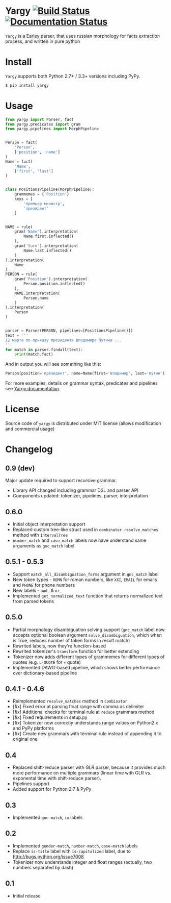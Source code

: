 # Yargy [![Build Status](https://travis-ci.org/bureaucratic-labs/yargy.svg?branch=master)](https://travis-ci.org/bureaucratic-labs/yargy) [![Documentation Status](https://readthedocs.org/projects/yargy/badge/?version=latest)](http://yargy.readthedocs.io/en/latest/?badge=latest)

`Yargy` is a Earley parser, that uses russian morphology for facts extraction process, and written in pure python

# Install

`Yargy` supports both Python 2.7+ / 3.3+ versions including PyPy.

```bash
$ pip install yargy
```

# Usage

```python
from yargy import Parser, fact
from yargy.predicates import gram
from yargy.pipelines import MorphPipeline


Person = fact(
    'Person',
    ['position', 'name']
)
Name = fact(
    'Name',
    ['first', 'last']
)


class PositionsPipeline(MorphPipeline):
    grammemes = {'Position'}
    keys = [
        'премьер министр',
        'президент'
    ]


NAME = rule(
    gram('Name').interpretation(
        Name.first.inflected()
    ),
    gram('Surn').interpretation(
        Name.last.inflected()
    )
).interpretation(
    Name
)
PERSON = rule(
    gram('Position').interpretation(
        Person.position.inflected()
    ),
    NAME.interpretation(
        Person.name
    )
).interpretation(
    Person
)


parser = Parser(PERSON, pipelines=[PositionsPipeline()])
text = '''
12 марта по приказу президента Владимира Путина ...
'''
for match in parser.findall(text):
    print(match.fact)
```

And in output you will see something like this:
```python
Person(position='президент', name=Name(first='владимир', last='путин'))
```

For more examples, details on grammar syntax, predicates and pipelines see [Yargy documentation](http://yargy.readthedocs.io/en/latest/).

# License

Source code of `yargy` is distributed under MIT license (allows modification and commercial usage)

# Changelog

## 0.9 (dev)
Major update required to support recursive grammar.
* Library API changed including grammar DSL and parser API
* Components updated: tokenizer, pipelines, parser, interpretation

## 0.6.0
* Initial object interpretation support
* Replaced custom tree-like struct used in `combinator.resolve_matches` method with `IntervalTree`
* `number_match` and `case_match` labels now have understand same arguments as `gnc_match` label

## 0.5.1 - 0.5.3
* Support `match_all_disambiguation_forms` argument in `gnc_match` label
* New token types - `ROMN` for roman numbers, like `XXI`, `EMAIL` for emails and `PHONE` for phone numbers
* New labels - `and_` & `or_`
* Implemented `get_normalized_text` function that returns normalized text from parsed tokens

## 0.5.0
* Partial morphology disambiguation solving support (`gnc_match` label now accepts optional boolean argument `solve_disambiguation`, which when is True, reduces number of token forms in result match)
* Rewrited labels, now they're function-based
* Rewrited tokenizer's `transform` function for better extending
* Tokenizer now adds different types of grammemes for different types of quotes (e.g. `L-QUOTE` for `«` quote)
* Implemented DAWG-based pipeline, which shows better performance over dictionary-based pipeline

## 0.4.1 - 0.4.6
* Reimplemented `resolve_matches` method in `Combinator`
* [fix] Fixed error at parsing float range with comma as delimiter
* [fix] Additional checks for terminal rule at `reduce` grammars method
* [fix] Fixed requirements in setup.py
* [fix] Tokenizer now correctly understands range values on Python2.x and PyPy platforms
* [fix] Create new grammars with terminal rule instead of appending it to original one

## 0.4
* Replaced shift-reduce parser with GLR parser, because it provides much more performance on multiple grammars (linear time with GLR vs. exponental time with shift-reduce parser).
* Pipelines support
* Added support for Python 2.7 & PyPy

## 0.3
* Implemented `gnc-match`, `in` labels

## 0.2
* Implemented `gender-match`, `number-match`, `case-match` labels
* Replace `is-title` label with `is-capitalized` label, due to http://bugs.python.org/issue7008
* Tokenizer now understands integer and float ranges (actually, two numbers separated by dash)

## 0.1
* Initial release
